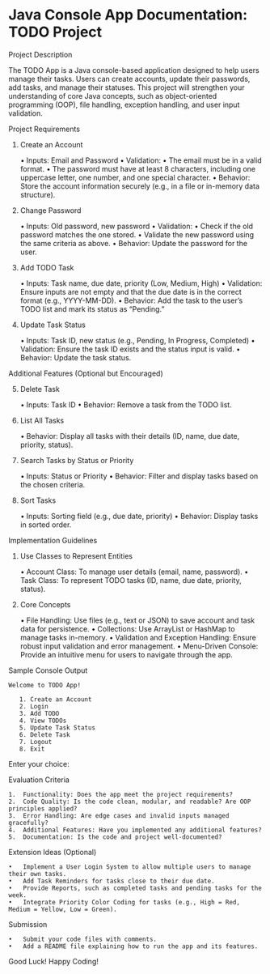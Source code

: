 # Java Console App Documentation: TODO Project

Project Description

The TODO App is a Java console-based application designed to help users manage their tasks. Users can create accounts, update their passwords, add tasks, and manage their statuses. This project will strengthen your understanding of core Java concepts, such as object-oriented programming (OOP), file handling, exception handling, and user input validation.

Project Requirements

1. Create an Account

   •	Inputs: Email and Password
   •	Validation:
   •	The email must be in a valid format.
   •	The password must have at least 8 characters, including one uppercase letter, one number, and one special character.
   •	Behavior: Store the account information securely (e.g., in a file or in-memory data structure).

2. Change Password

   •	Inputs: Old password, new password
   •	Validation:
   •	Check if the old password matches the one stored.
   •	Validate the new password using the same criteria as above.
   •	Behavior: Update the password for the user.

3. Add TODO Task

   •	Inputs: Task name, due date, priority (Low, Medium, High)
   •	Validation: Ensure inputs are not empty and that the due date is in the correct format (e.g., YYYY-MM-DD).
   •	Behavior: Add the task to the user’s TODO list and mark its status as “Pending.”

4. Update Task Status

   •	Inputs: Task ID, new status (e.g., Pending, In Progress, Completed)
   •	Validation: Ensure the task ID exists and the status input is valid.
   •	Behavior: Update the task status.

Additional Features (Optional but Encouraged)

5. Delete Task

   •	Inputs: Task ID
   •	Behavior: Remove a task from the TODO list.

6. List All Tasks

   •	Behavior: Display all tasks with their details (ID, name, due date, priority, status).

7. Search Tasks by Status or Priority

   •	Inputs: Status or Priority
   •	Behavior: Filter and display tasks based on the chosen criteria.

8. Sort Tasks

   •	Inputs: Sorting field (e.g., due date, priority)
   •	Behavior: Display tasks in sorted order.

Implementation Guidelines

1. Use Classes to Represent Entities

   •	Account Class: To manage user details (email, name, password).
   •	Task Class: To represent TODO tasks (ID, name, due date, priority, status).

2. Core Concepts

   •	File Handling: Use files (e.g., text or JSON) to save account and task data for persistence.
   •	Collections: Use ArrayList or HashMap to manage tasks in-memory.
   •	Validation and Exception Handling: Ensure robust input validation and error management.
   •	Menu-Driven Console: Provide an intuitive menu for users to navigate through the app.

Sample Console Output

    Welcome to TODO App!
    
       1. Create an Account
       2. Login
       3. Add TODO
       4. View TODOs
       5. Update Task Status
       6. Delete Task
       7. Logout
       8. Exit

Enter your choice:

Evaluation Criteria

	1.	Functionality: Does the app meet the project requirements?
	2.	Code Quality: Is the code clean, modular, and readable? Are OOP principles applied?
	3.	Error Handling: Are edge cases and invalid inputs managed gracefully?
	4.	Additional Features: Have you implemented any additional features?
	5.	Documentation: Is the code and project well-documented?

Extension Ideas (Optional)

	•	Implement a User Login System to allow multiple users to manage their own tasks.
	•	Add Task Reminders for tasks close to their due date.
	•	Provide Reports, such as completed tasks and pending tasks for the week.
	•	Integrate Priority Color Coding for tasks (e.g., High = Red, Medium = Yellow, Low = Green).

Submission

	•	Submit your code files with comments.
	•	Add a README file explaining how to run the app and its features.

Good Luck! Happy Coding!